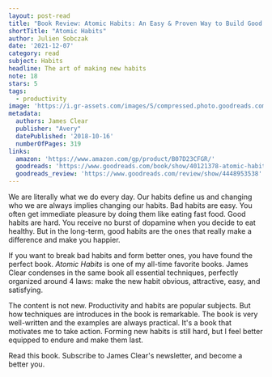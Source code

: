 ```yaml
---
layout: post-read
title: "Book Review: Atomic Habits: An Easy & Proven Way to Build Good Habits & Break Bad Ones"
shortTitle: "Atomic Habits"
author: Julien Sobczak
date: '2021-12-07'
category: read
subject: Habits
headline: The art of making new habits
note: 18
stars: 5
tags:
  - productivity
image: 'https://i.gr-assets.com/images/S/compressed.photo.goodreads.com/books/1535115320l/40121378._SY475_.jpg'
metadata:
  authors: James Clear
  publisher: "Avery"
  datePublished: '2018-10-16'
  numberOfPages: 319
links:
  amazon: 'https://www.amazon.com/gp/product/B07D23CFGR/'
  goodreads: 'https://www.goodreads.com/book/show/40121378-atomic-habits'
  goodreads_review: 'https://www.goodreads.com/review/show/4448953538'
---
```


We are literally what we do every day. Our habits define us and changing who we are always implies changing our habits. Bad habits are easy. You often get immediate pleasure by doing them like eating fast food. Good habits are hard. You receive no burst of dopamine when you decide to eat healthy. But in the long-term, good habits are the ones that really make a difference and make you happier.

If you want to break bad habits and form better ones, you have found the perfect book. _Atomic Habits_ is one of my all-time favorite books. James Clear condenses in the same book all essential techniques, perfectly organized around 4 laws: make the new habit obvious, attractive, easy, and satisfying.

The content is not new. Productivity and habits are popular subjects. But how techniques are introduces in the book is remarkable. The book is very well-written and the examples are always practical. It's a book that motivates me to take action. Forming new habits is still hard, but I feel better equipped to endure and make them last.

Read this book. Subscribe to James Clear's newsletter, and become a better you.


